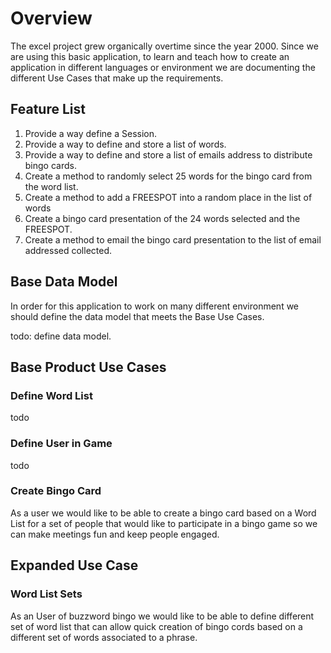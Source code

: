 # Overview

The excel project grew organically overtime since the year 2000.
Since we are using this basic application, to learn and teach
how to create an application in different languages or environment
we are documenting the different Use Cases that make up the
requirements.

## Feature List

1. Provide a way define a Session.
1. Provide a way to define and store a list of words.
1. Provide a way to define and store a list of emails address to distribute bingo cards.
1. Create a method to randomly select 25 words for the bingo card from the word list.
1. Create a method to add a FREESPOT into a random place in the list of words
1. Create a bingo card presentation of the 24 words selected and the FREESPOT.
1. Create a method to email the bingo card presentation to the list of email
   addressed collected.

## Base Data Model

In order for this application to work on many different environment
we should define the data model that meets the Base Use Cases.

todo: define data model.

## Base Product Use Cases

### Define Word List

todo

### Define User in Game

todo

### Create Bingo Card

As a user we would like to be able to create a bingo card
based on a Word List for a set of people that
would like to participate in a bingo game so we can
make meetings fun and keep people engaged.

## Expanded Use Case

### Word List Sets

As an User of buzzword bingo we would like to be able to define
different set of word list that can allow quick creation
of bingo cords based on a different set of words associated to
a phrase.
